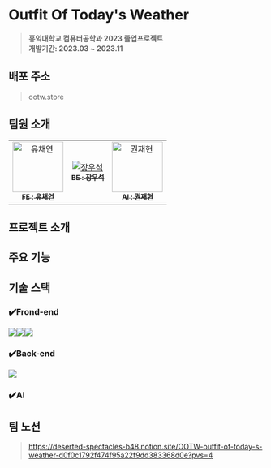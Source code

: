 # Outfit Of Today's Weather
> **홍익대학교 컴퓨터공학과 2023 졸업프로젝트** <br/> **개발기간: 2023.03 ~ 2023.11**

## 배포 주소
> ootw.store

## 팀원 소개 
<table>
  <tbody>
    <tr>
      <td align="center"><a href="https://github.com/uchaen"><img src="https://avatars.githubusercontent.com/u/67726427?s=70&v=4" width="100px;" alt="유채연"/><br /><sub><b>FE : 유채연</b></sub></a><br /></td>
      <td align="center"><a href="https://github.com/morenow98"><img src="https://avatars.githubusercontent.com/u/112200350?s=70&v=4" "width="100px;" alt="장우석"/><br /><sub><b>BE : 장우석</b></sub></a><br /></td>
      <td align="center"><a href="https://github.com/baebaebuae"><img src="https://avatars.githubusercontent.com/u/88283405?s=70&v=4" width="100px;" alt="권재현"/><br /><sub><b>AI : 권재현</b></sub></a><br /></td>
    </tr>
  </tbody>
</table>

## 프로젝트 소개

## 주요 기능 

## 기술 스택
### ✔️Frond-end
<img src="https://img.shields.io/badge/React-61DAFB?style=for-the-badge&logo=React&logoColor=black"><img src="https://img.shields.io/badge/Typescript-3178C6?style=flat-square&logo=Typescript&logoColor=white"/><img src="https://img.shields.io/badge/JavaScript-F7DF1E?style=flat-square&logo=javascript&logoColor=black"/>

### ✔️Back-end
<img src="https://img.shields.io/badge/Spring-6DB33F?style=for-the-badge&logo=Spring&logoColor=green">

### ✔️AI

## 팀 노션
> https://deserted-spectacles-b48.notion.site/OOTW-outfit-of-today-s-weather-d0f0c1792f474f95a22f9dd383368d0e?pvs=4
